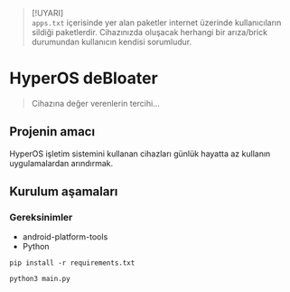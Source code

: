 > [!UYARI]  
> `apps.txt` içerisinde yer alan paketler internet üzerinde kullanıcıların sildiği paketlerdir. Cihazınızda oluşacak herhangi bir arıza/brick durumundan kullanıcın kendisi sorumludur.

# HyperOS deBloater
> Cihazına değer verenlerin tercihi...

## Projenin amacı
HyperOS işletim sistemini kullanan cihazları günlük hayatta az kullanın uygulamalardan arındırmak.

## Kurulum aşamaları

### Gereksinimler

- android-platform-tools
- Python

```
pip install -r requirements.txt

python3 main.py
```